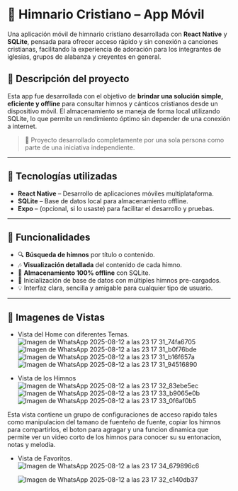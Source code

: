# 📖 Himnario Cristiano – App Móvil

Una aplicación móvil de himnario cristiano desarrollada con **React Native** y **SQLite**, pensada para ofrecer acceso rápido y sin conexión a canciones cristianas, facilitando la experiencia de adoración para los integrantes de iglesias, grupos de alabanza y creyentes en general.

## 📱 Descripción del proyecto

Esta app fue desarrollada con el objetivo de **brindar una solución simple, eficiente y offline** para consultar himnos y cánticos cristianos desde un dispositivo móvil. El almacenamiento se maneja de forma local utilizando SQLite, lo que permite un rendimiento óptimo sin depender de una 
conexión a internet.

> 🔧 Proyecto desarrollado completamente por una sola persona como parte de una iniciativa independiente.

---

## 🚀 Tecnologías utilizadas

- **React Native** – Desarrollo de aplicaciones móviles multiplataforma.
- **SQLite** – Base de datos local para almacenamiento offline.
- **Expo** – (opcional, si lo usaste) para facilitar el desarrollo y pruebas.

---

## 🧩 Funcionalidades

- 🔍 **Búsqueda de himnos** por título o contenido.
- 🎶 **Visualización detallada** del contenido de cada himno.
- 📂 **Almacenamiento 100% offline** con SQLite.
- 💾 Inicialización de base de datos con múltiples himnos pre-cargados.
- 💡 Interfaz clara, sencilla y amigable para cualquier tipo de usuario.

---

## 🎨 Imagenes de Vistas
- Vista del Home con diferentes Temas.
![Imagen de WhatsApp 2025-08-12 a las 23 17 31_74fa6705](https://github.com/user-attachments/assets/c38e77c0-e9cf-4f1d-beea-f2437d7e4558)
![Imagen de WhatsApp 2025-08-12 a las 23 17 31_b0f76bde](https://github.com/user-attachments/assets/abfc54cc-f0e4-44bc-9ceb-4ba397818da0)
![Imagen de WhatsApp 2025-08-12 a las 23 17 31_b16f657a](https://github.com/user-attachments/assets/1d4e4a0d-1d6d-427d-8a74-5e5f9d1d9cf8)
![Imagen de WhatsApp 2025-08-12 a las 23 17 31_94516890](https://github.com/user-attachments/assets/8c567b9a-4bd3-4387-83a1-45ccfde9ae29)

- Vista de los Himnos
![Imagen de WhatsApp 2025-08-12 a las 23 17 32_83ebe5ec](https://github.com/user-attachments/assets/7445501a-8be6-4329-a033-b0416d5ab92a)
![Imagen de WhatsApp 2025-08-12 a las 23 17 33_b9065e0b](https://github.com/user-attachments/assets/b5b61252-4211-4562-b74c-eb6a684f67ee)
![Imagen de WhatsApp 2025-08-12 a las 23 17 33_0f6af0b5](https://github.com/user-attachments/assets/5b9dab1b-5d67-47b3-86b9-0cb38de5c036)

Esta vista contiene un grupo de configuraciones de acceso rapido tales como manipulacion del tamano de fuenteño de fuente, copiar los himnos para compartirlos, el boton para agragar y una funcion dinamica que permite ver un video corto de los himnos para conocer su su entonacion, notas y melodia.


- Vista de Favoritos.
 ![Imagen de WhatsApp 2025-08-12 a las 23 17 34_679896c6](https://github.com/user-attachments/assets/8206a863-87b8-41f2-8964-fdac5bef9a36)

  ![Imagen de WhatsApp 2025-08-12 a las 23 17 32_c140db37](https://github.com/user-attachments/assets/1aa4ef7c-7ecb-46b5-a894-93b5cf146320)
  

